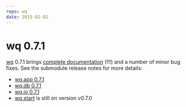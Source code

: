 ```yaml
---
repo: wq
date: 2015-02-02
---
```


# wq 0.7.1

[wq](../index.md) 0.7.1 brings [complete documentation](../index.md) (!!!) and a number of minor bug fixes.  See the submodule release notes for more details:
- [wq.app 0.7.1](./wq.app-0.7.1.md)
- [wq.db 0.7.1](./wq.db-0.7.1.md)
- [wq.io 0.7.1](https://django-data-wizard.wq.io/releases/itertable-0.7.1)
- [wq.start](../wq.create/index.md) is still on version v0.7.0
